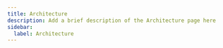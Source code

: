 ```yaml
---
title: Architecture
description: Add a brief description of the Architecture page here
sidebar:
  label: Architecture
---
```

